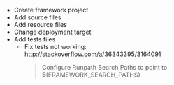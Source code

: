 - Create framework project
- Add source files
- Add resource files
- Change deployment target
- Add tests files
	- Fix tests not working: http://stackoverflow.com/a/36343395/3164091
		> Configure Runpath Search Paths to point to $(FRAMEWORK_SEARCH_PATHS)
	
	